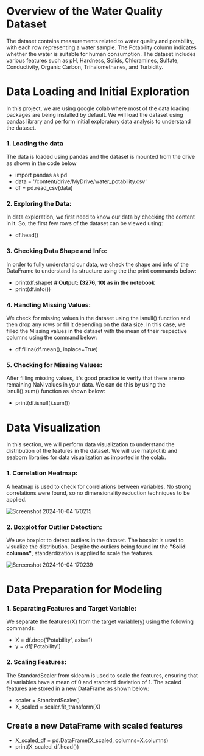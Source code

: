 ﻿# **Overview of the Water Quality Dataset**
The dataset contains measurements related to water quality and potability, with each row representing a water sample. The Potability column indicates whether the water is suitable for human consumption. The dataset includes various features such as pH, Hardness, Solids, Chloramines, Sulfate, Conductivity, Organic Carbon, Trihalomethanes, and Turbidity.

# **Data Loading and Initial Exploration**
In this project, we are using google colab where most of the data loading packages are being installed by default.
We will load the dataset using pandas library and perform initial exploratory data analysis to understand the dataset.

### **1. Loading the data**
The data is loaded using pandas and the dataset is mounted from the drive as shown in the code below

- import pandas as pd
- data = '/content/drive/MyDrive/water_potability.csv'
- df = pd.read_csv(data)

### **2. Exploring the Data:**
In data exploration, we first need to know our data by checking the content in it.
So, the first few rows of the dataset can be viewed using:

- df.head()

### **3. Checking Data Shape and Info:**
In order to fully understand our data, we check the shape and info of the DataFrame to understand its structure using the the print commands below:

- print(df.shape)  **# Output: (3276, 10) as in the notebook**
- print(df.info())

### **4. Handling Missing Values:**
We check for missing values in the dataset using the isnull() function and then drop any rows or fill it depending on the data size.
In this case, we filled the Missing values in the dataset with the mean of their respective columns using the command below:

- df.fillna(df.mean(), inplace=True)

### **5. Checking for Missing Values:**
After filling missing values, it's good practice to verify that there are no remaining NaN values in your data.
We can do this by using the isnull().sum() function as shown below:

- print(df.isnull().sum())

# **Data Visualization**
In this section, we will perform data visualization to understand the distribution of the features in the dataset.
We will use matplotlib and seaborn libraries for data visualization as imported in the colab.

### **1. Correlation Heatmap:**
A heatmap is used to check for correlations between variables. 
No strong correlations were found, so no dimensionality reduction techniques to be applied.

![Screenshot 2024-10-04 170215](https://github.com/user-attachments/assets/8b6e9b9e-fb7c-4b52-bb1f-0e68023cf48e)

### **2. Boxplot for Outlier Detection:**
We use boxplot to detect outliers in the dataset. The boxplot is used to visualize the distribution.
Despite the outliers being found int the **"Solid columns"**, standardization is applied to scale the features.

![Screenshot 2024-10-04 170239](https://github.com/user-attachments/assets/560049f1-5585-42ab-91a4-dd0816e1271f)

# **Data Preparation for Modeling**
### **1. Separating Features and Target Variable:**
We separate the features(X) from the target variable(y) using the following commands:

- X = df.drop('Potability', axis=1)
- y = df['Potability']

### **2. Scaling Features:**
The StandardScaler from sklearn is used to scale the features, ensuring that all variables have a mean of 0 and standard deviation of 1. The scaled features are stored in a new DataFrame as shown below:

- scaler = StandardScaler()
- X_scaled = scaler.fit_transform(X)

## Create a new DataFrame with scaled features
- X_scaled_df = pd.DataFrame(X_scaled, columns=X.columns)
- print(X_scaled_df.head())

